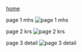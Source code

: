 [home](https://github.com/user-attachments/assets/d2767500-772a-422c-ad38-01493642722b)

page 1 mhs 
![page 1 mhs](https://github.com/user-attachments/assets/4bd7b222-1266-43b2-8862-215b0b44806d)

page 2 krs 
![page 2 krs](https://github.com/user-attachments/assets/a197f612-b9ba-47c7-99c9-906f2e860dc9)

page 3 detail 
![page 3 detail](https://github.com/user-attachments/assets/eebd4538-d51a-4095-9f5f-85f59e9cb607)

